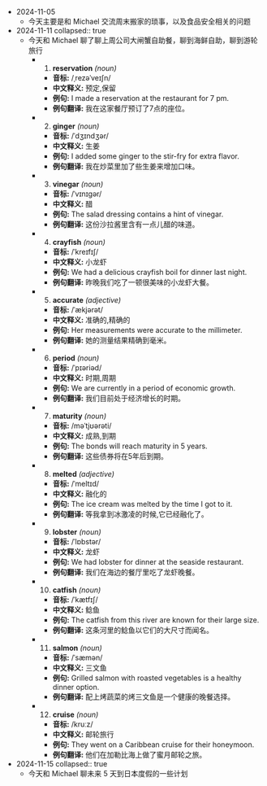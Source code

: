 - 2024-11-05
	- 今天主要是和 Michael 交流周末搬家的琐事，以及食品安全相关的问题
- 2024-11-11
  collapsed:: true
	- 今天和 Michael 聊了聊上周公司大闸蟹自助餐，聊到海鲜自助，聊到游轮旅行
		- 1. **reservation** *(noun)*
			- **音标:** /ˌrezəˈveɪʃn/
			- **中文释义:** 预定,保留
			- **例句:** I made a reservation at the restaurant for 7 pm.
			- **例句翻译:** 我在这家餐厅预订了7点的座位。
		- 2. **ginger** *(noun)*
			- **音标:** /ˈdʒɪndʒər/
			- **中文释义:** 生姜
			- **例句:** I added some ginger to the stir-fry for extra flavor.
			- **例句翻译:** 我在炒菜里加了些生姜来增加口味。
		- 3. **vinegar** *(noun)*
			- **音标:** /ˈvɪnɪɡər/
			- **中文释义:** 醋
			- **例句:** The salad dressing contains a hint of vinegar.
			- **例句翻译:** 这份沙拉酱里含有一点儿醋的味道。
		- 4. **crayfish** *(noun)*
			- **音标:** /ˈkreɪfɪʃ/
			- **中文释义:** 小龙虾
			- **例句:** We had a delicious crayfish boil for dinner last night.
			- **例句翻译:** 昨晚我们吃了一顿很美味的小龙虾大餐。
		- 5. **accurate** *(adjective)*
			- **音标:** /ˈækjərət/
			- **中文释义:** 准确的,精确的
			- **例句:** Her measurements were accurate to the millimeter.
			- **例句翻译:** 她的测量结果精确到毫米。
		- 6. **period** *(noun)*
			- **音标:** /ˈpɪəriəd/
			- **中文释义:** 时期,周期
			- **例句:** We are currently in a period of economic growth.
			- **例句翻译:** 我们目前处于经济增长的时期。
		- 7. **maturity** *(noun)*
			- **音标:** /məˈtjʊərəti/
			- **中文释义:** 成熟,到期
			- **例句:** The bonds will reach maturity in 5 years.
			- **例句翻译:** 这些债券将在5年后到期。
		- 8. **melted** *(adjective)*
			- **音标:** /ˈmeltɪd/
			- **中文释义:** 融化的
			- **例句:** The ice cream was melted by the time I got to it.
			- **例句翻译:** 等我拿到冰激凌的时候,它已经融化了。
		- 9. **lobster** *(noun)*
			- **音标:** /ˈlɒbstər/
			- **中文释义:** 龙虾
			- **例句:** We had lobster for dinner at the seaside restaurant.
			- **例句翻译:** 我们在海边的餐厅里吃了龙虾晚餐。
		- 10. **catfish** *(noun)*
			- **音标:** /ˈkætfɪʃ/
			- **中文释义:** 鲶鱼
			- **例句:** The catfish from this river are known for their large size.
			- **例句翻译:** 这条河里的鲶鱼以它们的大尺寸而闻名。
		- 11. **salmon** *(noun)*
			- **音标:** /ˈsæmən/
			- **中文释义:** 三文鱼
			- **例句:** Grilled salmon with roasted vegetables is a healthy dinner option.
			- **例句翻译:** 配上烤蔬菜的烤三文鱼是一个健康的晚餐选择。
		- 12. **cruise** *(noun)*
			- **音标:** /kruːz/
			- **中文释义:** 邮轮旅行
			- **例句:** They went on a Caribbean cruise for their honeymoon.
			- **例句翻译:** 他们在加勒比海上做了蜜月邮轮之旅。
- 2024-11-15
  collapsed:: true
	- 今天和 Michael 聊未来 5 天到日本度假的一些计划